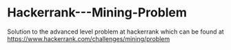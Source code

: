 # Hackerrank---Mining-Problem
Solution to the advanced level problem at hackerrank which can be found at https://www.hackerrank.com/challenges/mining/problem
